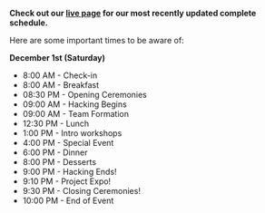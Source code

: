 **Check out our  [live page](https://live.hackcu.org/) for our most recently updated complete schedule.**


Here are some important times to be aware of:

**December 1st (Saturday)**

- 8:00 AM - Check-in
- 8:00 AM - Breakfast
- 08:30 PM - Opening Ceremonies
- 09:00 AM - Hacking Begins
- 09:00 AM - Team Formation 
- 12:30 PM - Lunch 
- 1:00 PM - Intro workshops
- 4:00 PM - Special Event
- 6:00 PM - Dinner
- 8:00 PM - Desserts
- 9:00 PM - Hacking Ends!
- 9:10 PM - Project Expo!
- 9:30 PM - Closing Ceremonies! 
- 10:00 PM - End of Event 


